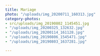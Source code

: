 ```yaml
---
title: Mariage
photo: "/uploads/img_20200711_160313.jpg"
category-photos:
- src/uploads/img_20190802_1145451.jpg
- "/uploads/img_20200325_132632.jpg"
- "/uploads/img_20200114_161128.jpg"
- "/uploads/img_20190806_1545471.jpg"
- "/uploads/img_20190803_1637281.jpg"

---
```

